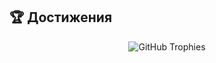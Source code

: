 ## 🏆 Достижения
<p align="center">
  <img src="https://github-profile-trophy.vercel.app/?username=walqed&theme=onedark&no-frame=true&margin-w=10" alt="GitHub Trophies" />
</p>
